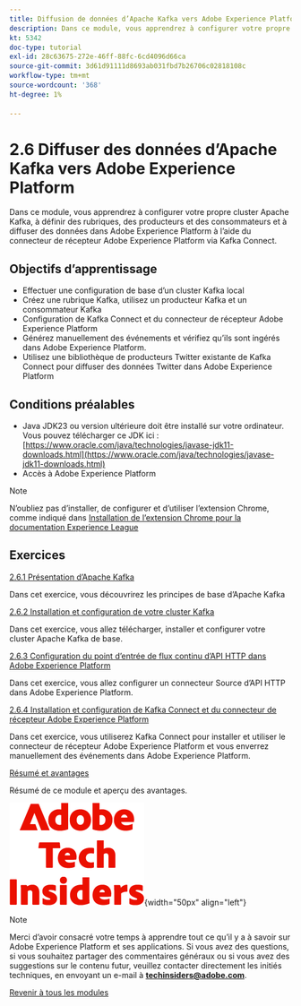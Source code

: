 ```yaml
---
title: Diffusion de données d’Apache Kafka vers Adobe Experience Platform
description: Dans ce module, vous apprendrez à configurer votre propre cluster Apache Kafka, à définir des rubriques, des producteurs et des consommateurs et à diffuser des données dans Adobe Experience Platform à l’aide du connecteur de récepteur Adobe Experience Platform pour Kafka Connect.
kt: 5342
doc-type: tutorial
exl-id: 28c63675-272e-46ff-88fc-6cd4096d66ca
source-git-commit: 3d61d91111d8693ab031fbd7b26706c02818108c
workflow-type: tm+mt
source-wordcount: '368'
ht-degree: 1%

---
```


# 2.6 Diffuser des données d’Apache Kafka vers Adobe Experience Platform

Dans ce module, vous apprendrez à configurer votre propre cluster Apache Kafka, à définir des rubriques, des producteurs et des consommateurs et à diffuser des données dans Adobe Experience Platform à l’aide du connecteur de récepteur Adobe Experience Platform via Kafka Connect.

## Objectifs d’apprentissage

- Effectuer une configuration de base d’un cluster Kafka local
- Créez une rubrique Kafka, utilisez un producteur Kafka et un consommateur Kafka
- Configuration de Kafka Connect et du connecteur de récepteur Adobe Experience Platform
- Générez manuellement des événements et vérifiez qu’ils sont ingérés dans Adobe Experience Platform.
- Utilisez une bibliothèque de producteurs Twitter existante de Kafka Connect pour diffuser des données Twitter dans Adobe Experience Platform

## Conditions préalables

- Java JDK23 ou version ultérieure doit être installé sur votre ordinateur. Vous pouvez télécharger ce JDK ici : [https://www.oracle.com/java/technologies/javase-jdk11-downloads.html](https://www.oracle.com/java/technologies/javase-jdk11-downloads.html)
- Accès à Adobe Experience Platform

>[!NOTE]
>
>N’oubliez pas d’installer, de configurer et d’utiliser l’extension Chrome, comme indiqué dans [Installation de l’extension Chrome pour la documentation Experience League](../../../getting-started/gettingstarted/ex1.md)

## Exercices

[2.6.1 Présentation d’Apache Kafka](./ex1.md)

Dans cet exercice, vous découvrirez les principes de base d’Apache Kafka

[2.6.2 Installation et configuration de votre cluster Kafka](./ex2.md)

Dans cet exercice, vous allez télécharger, installer et configurer votre cluster Apache Kafka de base.

[2.6.3 Configuration du point d’entrée de flux continu d’API HTTP dans Adobe Experience Platform](./ex3.md)

Dans cet exercice, vous allez configurer un connecteur Source d’API HTTP dans Adobe Experience Platform.

[2.6.4 Installation et configuration de Kafka Connect et du connecteur de récepteur Adobe Experience Platform](./ex4.md)

Dans cet exercice, vous utiliserez Kafka Connect pour installer et utiliser le connecteur de récepteur Adobe Experience Platform et vous enverrez manuellement des événements dans Adobe Experience Platform.

[Résumé et avantages](./summary.md)

Résumé de ce module et aperçu des avantages.

![Insiders de la technologie ](./../../../../assets/images/techinsiders.png){width="50px" align="left"}

>[!NOTE]
>
>Merci d’avoir consacré votre temps à apprendre tout ce qu’il y a à savoir sur Adobe Experience Platform et ses applications. Si vous avez des questions, si vous souhaitez partager des commentaires généraux ou si vous avez des suggestions sur le contenu futur, veuillez contacter directement les initiés techniques, en envoyant un e-mail à **techinsiders@adobe.com**.

[Revenir à tous les modules](./../../../../overview.md)
